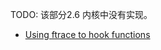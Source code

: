 TODO: 该部分2.6 内核中没有实现。











* [Using ftrace to hook functions](https://www.kernel.org/doc/html/latest/trace/ftrace-uses.html)



